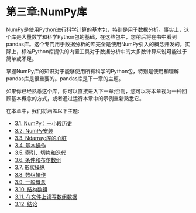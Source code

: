 
# 第三章:NumPy库

NumPy是使用Python进行科学计算的基本包，特别是用于数据分析。事实上，这个库是大量数学和科学Python包的基础，在这些包中，您稍后将在书中看到pandas库。这个专门用于数据分析的库完全是使用NumPy引入的概念开发的。实际上，标准Python库提供的内置工具对于数据分析中的大多数计算来说可能过于简单或不足。

掌握NumPy库的知识对于能够使用所有科学的Python包，特别是使用和理解pandas库是很重要的。pandas库是下一章的主题。

如果你已经熟悉这个库，你可以直接进入下一章;否则，您可以将本章视为一种回顾基本概念的方式，或者通过运行本章中的示例重新熟悉它。

在本章中，我们将涵盖以下主题:

* [3.1. NumPy：一小段历史](section01.md)
* [3.2. NumPy安装](section02.md)
* [3.3. Ndarray:库的心脏](section03.md)
* [3.4. 基本操作](section04.md)
* [3.5. 索引、切片和迭代](section05.md)
* [3.6. 条件和布尔数组](section06.md)
* [3.7. 形状操纵](section07.md)
* [3.8. 数组操作](section08.md)
* [3.9. 一般概念](section09.md)
* [3.10. 结构数组](section10.md)
* [3.11. 在文件上读写数组数据](section11.md)
* [3.12. 结论](section12.md)


